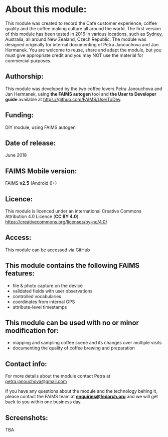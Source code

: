 # About this module:
This module was created to record the Café customer experience, coffee quality and the coffee making culture all around the world. The first version of this module has been tested in 2016 in various locations, such as Sydney, Australia, all around New Zealand, Czech Republic. The module was designed originally for internal documenting of Petra Janouchova and Jan Hermanek. You are welcome to reuse, share and adapt the module, but you must give appropriate credit and you may NOT use the material for commercial purposes. 
 
## Authorship:
This module was developed by the two coffee lovers Petra Janouchova and Jan Hermanek, using **the FAIMS autogen** tool and **the User to Developer guide** available at https://github.com/FAIMS/UserToDev.
 
## Funding:
DIY module, using FAIMS autogen

## Date of release:
June 2018 

## FAIMS Mobile version:
FAIMS **v2.5** (Android 6+)
 
## Licence:
This module is licenced under an international Creative Commons Attribution 4.0 Licence (**CC BY 4.0**). https://creativecommons.org/licenses/by-nc/4.0/

## Access:
This module can be accessed via GitHub 

## This module contains the following FAIMS features:
* file & photo capture on the device
* validated fields with user observations
* controlled vocabularies
* coordinates from internal GPS
* attribute-level timestamps 


## This module can be used with no or minor modification for:
* mapping and sampling coffee scene and its changes over multiple visits
* documenting the quality of coffee brewing and preparation

## Contact info:
For more details about the module contact Petra at petra.janouchova@gmail.com

If you have any questions about the module and the technology behing it, please contact the FAIMS team at **enquiries@fedarch.org** and we will get back to you within one business day.

## Screenshots:

TBA
